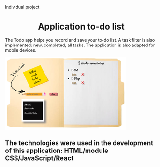 <p align="left">Individual project</p>

<h1 align="center">Application to-do list</h1>

<p align="left">The Todo app helps you record and save your to-do list. A task filter is also implemented: new, completed, all tasks. The application is also adapted for mobile devices.</p>

<img src="./src/img/Scrin.png" width=400 height=240>

<h2 align="left">The technologies were used in the development of this application: HTML/module CSS/JavaScript/React</h2>
